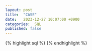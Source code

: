 ```yaml
---
layout: post
title:  "CASE"
date:   2023-12-27 10:07:00 +0900
categories:  SQL
published: false
---
```


{% highlight sql %}
{% endhighlight %}